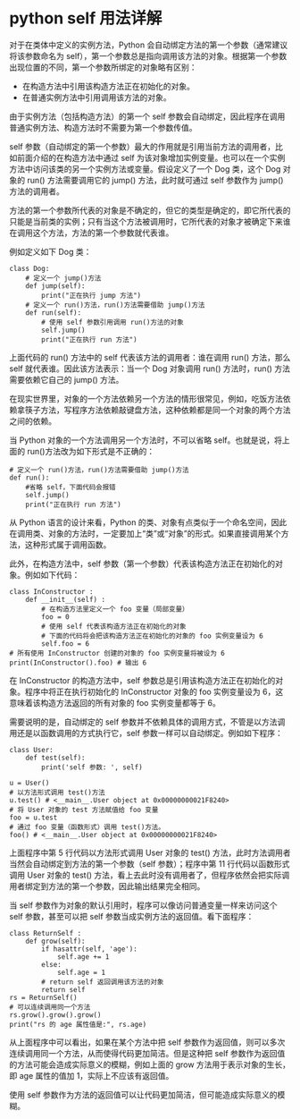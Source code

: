 # python self 用法详解

对于在类体中定义的实例方法，Python 会自动绑定方法的第一个参数（通常建议将该参数命名为 self），第一个参数总是指向调用该方法的对象。根据第一个参数出现位置的不同，第一个参数所绑定的对象略有区别：

*   在构造方法中引用该构造方法正在初始化的对象。
*   在普通实例方法中引用调用该方法的对象。

由于实例方法（包括构造方法）的第一个 self 参数会自动绑定，因此程序在调用普通实例方法、构造方法时不需要为第一个参数传值。

self 参数（自动绑定的第一个参数）最大的作用就是引用当前方法的调用者，比如前面介绍的在构造方法中通过 self 为该对象增加实例变量。也可以在一个实例方法中访问该类的另一个实例方法或变量。假设定义了一个 Dog 类，这个 Dog 对象的 run() 方法需要调用它的 jump() 方法，此时就可通过 self 参数作为 jump() 方法的调用者。

方法的第一个参数所代表的对象是不确定的，但它的类型是确定的，即它所代表的只能是当前类的实例；只有当这个方法被调用时，它所代表的对象才被确定下来谁在调用这个方法，方法的第一个参数就代表谁。

例如定义如下 Dog 类：

```
class Dog:
    # 定义一个 jump()方法
    def jump(self):
        print("正在执行 jump 方法")
    # 定义一个 run()方法，run()方法需要借助 jump()方法
    def run(self):
        # 使用 self 参数引用调用 run()方法的对象
        self.jump()
        print("正在执行 run 方法")
```

上面代码的 run() 方法中的 self 代表该方法的调用者：谁在调用 run() 方法，那么 self 就代表谁。因此该方法表示：当一个 Dog 对象调用 run() 方法时，run() 方法需要依赖它自己的 jump() 方法。

在现实世界里，对象的一个方法依赖另一个方法的情形很常见，例如，吃饭方法依赖拿筷子方法，写程序方法依赖敲键盘方法，这种依赖都是同一个对象的两个方法之间的依赖。

当 Python 对象的一个方法调用另一个方法时，不可以省略 self。也就是说，将上面的 run()方法改为如下形式是不正确的：

```
# 定义一个 run()方法，run()方法需要借助 jump()方法
def run():
    #省略 self，下面代码会报错
    self.jump()
    print("正在执行 run 方法")
```

从 Python 语言的设计来看，Python 的类、对象有点类似于一个命名空间，因此在调用类、对象的方法时，一定要加上“类”或“对象”的形式。如果直接调用某个方法，这种形式属于调用函数。

此外，在构造方法中，self 参数（第一个参数）代表该构造方法正在初始化的对象。例如如下代码：

```
class InConstructor :
    def __init__(self) :
        # 在构造方法里定义一个 foo 变量（局部变量）
        foo = 0
        # 使用 self 代表该构造方法正在初始化的对象
        # 下面的代码将会把该构造方法正在初始化的对象的 foo 实例变量设为 6
        self.foo = 6
# 所有使用 InConstructor 创建的对象的 foo 实例变量将被设为 6
print(InConstructor().foo) # 输出 6
```

在 InConstructor 的构造方法中，self 参数总是引用该构造方法正在初始化的对象。程序中将正在执行初始化的 InConstructor 对象的 foo 实例变量设为 6，这意味着该构造方法返回的所有对象的 foo 实例变量都等于 6。

需要说明的是，自动绑定的 self 参数并不依赖具体的调用方式，不管是以方法调用还是以函数调用的方式执行它，self 参数一样可以自动绑定。例如如下程序：

```
class User:
    def test(self):
        print('self 参数: ', self)

u = User()
# 以方法形式调用 test()方法
u.test() # <__main__.User object at 0x00000000021F8240>
# 将 User 对象的 test 方法赋值给 foo 变量
foo = u.test
# 通过 foo 变量（函数形式）调用 test()方法。
foo() # <__main__.User object at 0x00000000021F8240>
```

上面程序中第 5 行代码以方法形式调用 User 对象的 test() 方法，此时方法调用者当然会自动绑定到方法的第一个参数（self 参数）；程序中第 11 行代码以函数形式调用 User 对象的 test() 方法，看上去此时没有调用者了，但程序依然会把实际调用者绑定到方法的第一个参数，因此输出结果完全相同。

当 self 参数作为对象的默认引用时，程序可以像访问普通变量一样来访问这个 self 参数，甚至可以把 self 参数当成实例方法的返回值。看下面程序：

```
class ReturnSelf :
    def grow(self):
        if hasattr(self, 'age'):
            self.age += 1
        else:
            self.age = 1
        # return self 返回调用该方法的对象
        return self
rs = ReturnSelf()
# 可以连续调用同一个方法
rs.grow().grow().grow()
print("rs 的 age 属性值是:", rs.age)
```

从上面程序中可以看出，如果在某个方法中把 self 参数作为返回值，则可以多次连续调用同一个方法，从而使得代码更加简洁。但是这种把 self 参数作为返回值的方法可能会造成实际意义的模糊，例如上面的 grow 方法用于表示对象的生长，即 age 属性的值加 1，实际上不应该有返回值。

使用 self 参数作为方法的返回值可以让代码更加简洁，但可能造成实际意义的模糊。
